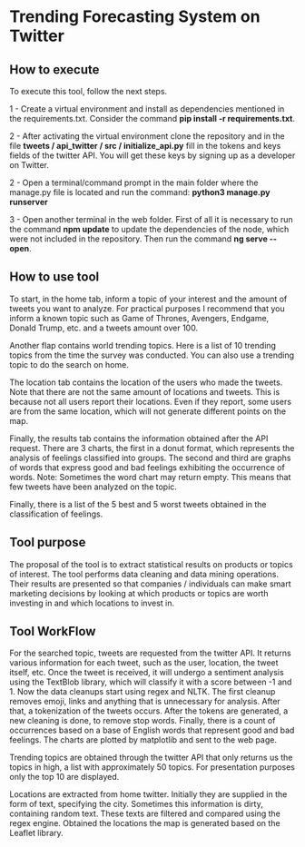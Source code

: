 # Trending Forecasting System on Twitter

## How to execute
To execute this tool, follow the next steps.

1 - Create a virtual environment and install as dependencies mentioned in the requirements.txt. Consider the command **pip install -r requirements.txt**.

2 - After activating the virtual environment clone the repository and in the file **tweets / api_twitter / src / initialize_api.py** fill in the tokens and keys fields of the twitter API. You will get these keys by signing up as a developer on Twitter.

2 - Open a terminal/command prompt in the main folder where the manage.py file is located and run the command: **python3 manage.py runserver**

3 - Open another terminal in the web folder. First of all it is necessary to run the command **npm update** to update the dependencies of the node, which were not included in the repository. Then run the command **ng serve --open**.

## How to use tool
To start, in the home tab, inform a topic of your interest and the amount of tweets you want to analyze. For practical purposes I recommend that you inform a known topic such as Game of Thrones, Avengers, Endgame, Donald Trump, etc. and a tweets amount over 100.

Another flap contains world trending topics. Here is a list of 10 trending topics from the time the survey was conducted. You can also use a trending topic to do the search on home.

The location tab contains the location of the users who made the tweets. Note that there are not the same amount of locations and tweets. This is because not all users report their locations. Even if they report, some users are from the same location, which will not generate different points on the map.

Finally, the results tab contains the information obtained after the API request. There are 3 charts, the first in a donut format, which represents the analysis of feelings classified into groups. The second and third are graphs of words that express good and bad feelings exhibiting the occurrence of words.
Note: Sometimes the word chart may return empty. This means that few tweets have been analyzed on the topic.

Finally, there is a list of the 5 best and 5 worst tweets obtained in the classification of feelings.

## Tool purpose

The proposal of the tool is to extract statistical results on products or topics of interest. The tool performs data cleaning and data mining operations. Their results are presented so that companies / individuals can make smart marketing decisions by looking at which products or topics are worth investing in and which locations to invest in.

## Tool WorkFlow

For the searched topic, tweets are requested from the twitter API. It returns various information for each tweet, such as the user, location, the tweet itself, etc. Once the tweet is received, it will undergo a sentiment analysis using the TextBlob library, which will classify it with a score between -1 and 1. Now the data cleanups start using regex and NLTK. The first cleanup removes emoji, links and anything that is unnecessary for analysis. After that, a tokenization of the tweets occurs. After the tokens are generated, a new cleaning is done, to remove stop words. Finally, there is a count of occurrences based on a base of English words that represent good and bad feelings. The charts are plotted by matplotlib and sent to the web page.

Trending topics are obtained through the twitter API that only returns us the topics in high, a list with approximately 50 topics. For presentation purposes only the top 10 are displayed.

Locations are extracted from home twitter. Initially they are supplied in the form of text, specifying the city. Sometimes this information is dirty, containing random text. These texts are filtered and compared using the regex engine. Obtained the locations the map is generated based on the Leaflet library.
